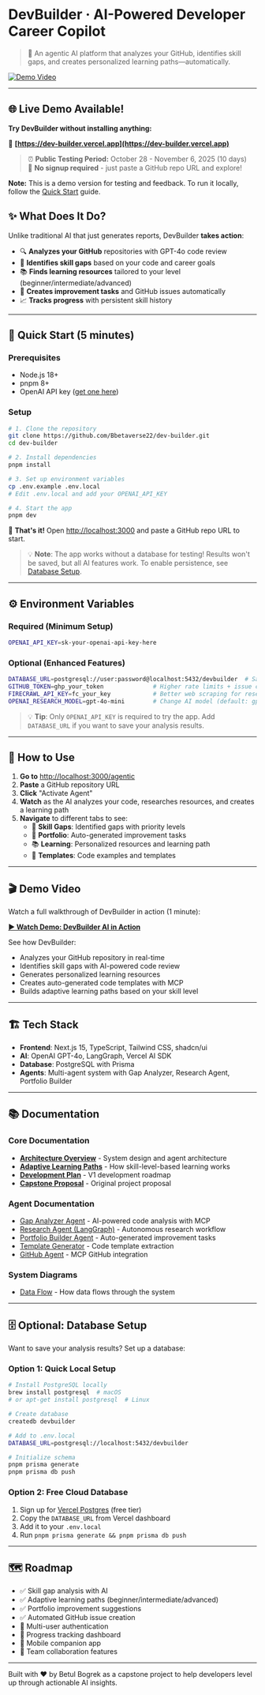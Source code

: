 # DevBuilder · AI-Powered Developer Career Copilot

> 🎯 An agentic AI platform that analyzes your GitHub, identifies skill gaps, and creates personalized learning paths—automatically.

[![Demo Video](https://img.shields.io/badge/▶️_Watch_Demo-Tella-FF6B6B?style=for-the-badge&logo=play&logoColor=white)](https://www.tella.tv/video/betuls-dev-builder-demo-video-1oo2)

---

## 🌐 **Live Demo Available!**

**Try DevBuilder without installing anything:**

🔗 **[https://dev-builder.vercel.app](https://dev-builder.vercel.app)**

> ⏰ **Public Testing Period:** October 28 - November 6, 2025 (10 days)  
> 📝 **No signup required** - just paste a GitHub repo URL and explore!

**Note:** This is a demo version for testing and feedback. To run it locally, follow the [Quick Start](#-quick-start-5-minutes) guide.

## ✨ What Does It Do?

Unlike traditional AI that just generates reports, DevBuilder **takes action**:

- 🔍 **Analyzes your GitHub** repositories with GPT-4o code review
- 🎯 **Identifies skill gaps** based on your code and career goals
- 📚 **Finds learning resources** tailored to your level (beginner/intermediate/advanced)
- 🚀 **Creates improvement tasks** and GitHub issues automatically
- 📈 **Tracks progress** with persistent skill history

---

## 🚀 Quick Start (5 minutes)

### Prerequisites
- Node.js 18+ 
- pnpm 8+
- OpenAI API key ([get one here](https://platform.openai.com/api-keys))

### Setup

```bash
# 1. Clone the repository
git clone https://github.com/Bbetaverse22/dev-builder.git
cd dev-builder

# 2. Install dependencies
pnpm install

# 3. Set up environment variables
cp .env.example .env.local
# Edit .env.local and add your OPENAI_API_KEY

# 4. Start the app
pnpm dev
```

🎉 **That's it!** Open [http://localhost:3000](http://localhost:3000) and paste a GitHub repo URL to start.

> 💡 **Note**: The app works without a database for testing! Results won't be saved, but all AI features work. To enable persistence, see [Database Setup](#optional-database-setup).

---

## ⚙️ Environment Variables

### Required (Minimum Setup)
```bash
OPENAI_API_KEY=sk-your-openai-api-key-here
```

### Optional (Enhanced Features)
```bash
DATABASE_URL=postgresql://user:password@localhost:5432/devbuilder  # Save results
GITHUB_TOKEN=ghp_your_token              # Higher rate limits + issue creation
FIRECRAWL_API_KEY=fc_your_key            # Better web scraping for research
OPENAI_RESEARCH_MODEL=gpt-4o-mini        # Change AI model (default: gpt-4o-mini)
```

> 💡 **Tip**: Only `OPENAI_API_KEY` is required to try the app. Add `DATABASE_URL` if you want to save your analysis results.

---

## 📖 How to Use

1. **Go to** [http://localhost:3000/agentic](http://localhost:3000/agentic)
2. **Paste** a GitHub repository URL
3. **Click** "Activate Agent"
4. **Watch** as the AI analyzes your code, researches resources, and creates a learning path
5. **Navigate** to different tabs to see:
   - 🎯 **Skill Gaps**: Identified gaps with priority levels
   - 🚀 **Portfolio**: Auto-generated improvement tasks
   - 📚 **Learning**: Personalized resources and learning path
   - 📝 **Templates**: Code examples and templates

---

## 🎬 Demo Video

Watch a full walkthrough of DevBuilder in action (1 minute):

**[▶️ Watch Demo: DevBuilder AI in Action](https://www.tella.tv/video/betuls-dev-builder-demo-video-1oo2)**

See how DevBuilder:
- Analyzes your GitHub repository in real-time
- Identifies skill gaps with AI-powered code review
- Generates personalized learning resources
- Creates auto-generated code templates with MCP
- Builds adaptive learning paths based on your skill level

---

## 🏗️ Tech Stack

- **Frontend**: Next.js 15, TypeScript, Tailwind CSS, shadcn/ui
- **AI**: OpenAI GPT-4o, LangGraph, Vercel AI SDK
- **Database**: PostgreSQL with Prisma
- **Agents**: Multi-agent system with Gap Analyzer, Research Agent, Portfolio Builder

---

## 📚 Documentation

### Core Documentation
- **[Architecture Overview](docs/AGENTIC_IMPLEMENTATION_SUMMARY.md)** - System design and agent architecture
- **[Adaptive Learning Paths](docs/ADAPTIVE_LEARNING_PATHS.md)** - How skill-level-based learning works
- **[Development Plan](docs/V1_DEVELOPMENT_PLAN.md)** - V1 development roadmap
- **[Capstone Proposal](docs/CAPSTONE_PROPOSAL.md)** - Original project proposal

### Agent Documentation
- [Gap Analyzer Agent](docs/agents/gap-analyzer.md) - AI-powered code analysis with MCP
- [Research Agent (LangGraph)](docs/agents/langgraph-research-agent.md) - Autonomous research workflow
- [Portfolio Builder Agent](docs/agents/portfolio-builder.md) - Auto-generated improvement tasks
- [Template Generator](docs/agents/template-example-generator.md) - Code template extraction
- [GitHub Agent](docs/agents/github-agent.md) - MCP GitHub integration

### System Diagrams
- [Data Flow](docs/data-flow.md) - How data flows through the system

---

## 🗄️ Optional: Database Setup

Want to save your analysis results? Set up a database:

### Option 1: Quick Local Setup
```bash
# Install PostgreSQL locally
brew install postgresql  # macOS
# or apt-get install postgresql  # Linux

# Create database
createdb devbuilder

# Add to .env.local
DATABASE_URL=postgresql://localhost:5432/devbuilder

# Initialize schema
pnpm prisma generate
pnpm prisma db push
```

### Option 2: Free Cloud Database
1. Sign up for [Vercel Postgres](https://vercel.com/docs/storage/vercel-postgres/quickstart) (free tier)
2. Copy the `DATABASE_URL` from Vercel dashboard
3. Add it to your `.env.local`
4. Run `pnpm prisma generate && pnpm prisma db push`

---

## 🗺️ Roadmap

- ✅ Skill gap analysis with AI
- ✅ Adaptive learning paths (beginner/intermediate/advanced)
- ✅ Portfolio improvement suggestions
- ✅ Automated GitHub issue creation
- 🚧 Multi-user authentication
- 🚧 Progress tracking dashboard
- 📅 Mobile companion app
- 📅 Team collaboration features

---

Built with ❤️ by Betul Bogrek as a capstone project to help developers level up through actionable AI insights.
